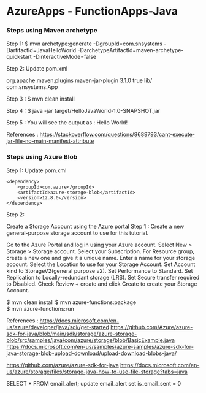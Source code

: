 # AzureApps - FunctionApps-Java

### Steps using Maven archetype

Step 1: 
 $ mvn archetype:generate -DgroupId=com.snsystems -DartifactId=JavaHelloWorld -DarchetypeArtifactId=maven-archetype-quickstart -DinteractiveMode=false

Step 2: Update pom.xml

<build>
  <plugins>
    <plugin>
      <!-- Build an executable JAR -->
      <groupId>org.apache.maven.plugins</groupId>
      <artifactId>maven-jar-plugin</artifactId>
      <version>3.1.0</version>
      <configuration>
        <archive>
          <manifest>
            <addClasspath>true</addClasspath>
            <classpathPrefix>lib/</classpathPrefix>
            <mainClass>com.snsystems.App</mainClass>
          </manifest>
        </archive>
      </configuration>
    </plugin>
  </plugins>
</build>

Step 3 : 
 $ mvn clean install

Step 4 : 
 $ java -jar target/HelloJavaWorld-1.0-SNAPSHOT.jar

Step 5 : You will see the output as :
Hello World!

References :
	https://stackoverflow.com/questions/9689793/cant-execute-jar-file-no-main-manifest-attribute


### Steps using Azure Blob

Step 1: Update pom.xml

    <dependency>
        <groupId>com.azure</groupId>
        <artifactId>azure-storage-blob</artifactId>
        <version>12.8.0</version>
    </dependency>

Step 2:

Create a Storage Account using the Azure portal
Step 1 : Create a new general-purpose storage account to use for this tutorial.

Go to the Azure Portal and log in using your Azure account.
Select New > Storage > Storage account.
Select your Subscription.
For Resource group, create a new one and give it a unique name.
Enter a name for your storage account.
Select the Location to use for your Storage Account.
Set Account kind to StorageV2(general purpose v2).
Set Performance to Standard.
Set Replication to Locally-redundant storage (LRS).
Set Secure transfer required to Disabled.
Check Review + create and click Create to create your Storage Account.


$ mvn clean install
$ mvn azure-functions:package  
$ mvn azure-functions:run


References :
  https://docs.microsoft.com/en-us/azure/developer/java/sdk/get-started
  https://github.com/Azure/azure-sdk-for-java/blob/main/sdk/storage/azure-storage-blob/src/samples/java/com/azure/storage/blob/BasicExample.java
  https://docs.microsoft.com/en-us/samples/azure-samples/azure-sdk-for-java-storage-blob-upload-download/upload-download-blobs-java/

  https://github.com/azure/azure-sdk-for-java
  https://docs.microsoft.com/en-us/azure/storage/files/storage-java-how-to-use-file-storage?tabs=java


SELECT * FROM email_alert;
  update email_alert set is_email_sent = 0
